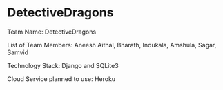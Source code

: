 # DetectiveDragons
Team Name: DetectiveDragons

List of Team Members: Aneesh Aithal, Bharath, Indukala, Amshula, Sagar, Samvid

Technology Stack: Django and SQLite3

Cloud Service planned to use:  Heroku

